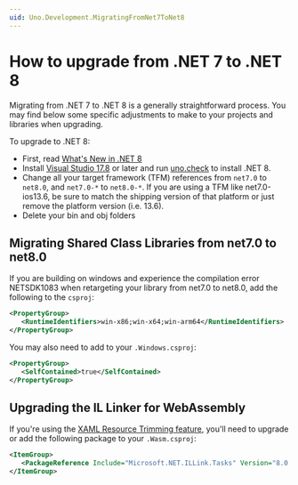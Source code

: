 ```yaml
---
uid: Uno.Development.MigratingFromNet7ToNet8
---
```

# How to upgrade from .NET 7 to .NET 8

Migrating from .NET 7 to .NET 8 is a generally straightforward process. You may find below some specific adjustments to make to your projects and libraries when upgrading.

To upgrade to .NET 8:

- First, read [What's New in .NET 8](https://learn.microsoft.com/dotnet/core/whats-new/dotnet-8)
- Install [Visual Studio 17.8](https://visualstudio.microsoft.com/vs/) or later and run [uno.check](xref:UnoCheck.UsingUnoCheck) to install .NET 8.
- Change all your target framework (TFM) references from `net7.0` to `net8.0`, and `net7.0-*` to `net8.0-*`. If you are using a TFM like net7.0-ios13.6, be sure to match the shipping version of that platform or just remove the platform version (i.e. 13.6).
- Delete your bin and obj folders

## Migrating Shared Class Libraries from net7.0 to net8.0

If you are building on windows and experience the compilation error NETSDK1083 when retargeting your library from net7.0 to net8.0, add the following to the `csproj`:

```xml
<PropertyGroup>
   <RuntimeIdentifiers>win-x86;win-x64;win-arm64</RuntimeIdentifiers>
</PropertyGroup>
```

You may also need to add to your `.Windows.csproj`:

```xml
<PropertyGroup>
   <SelfContained>true</SelfContained>
</PropertyGroup>
```

## Upgrading the IL Linker for WebAssembly

If you're using the [XAML Resource Trimming feature](xref:Uno.Features.ResourcesTrimming), you'll need to upgrade or add the following package to your `.Wasm.csproj`:

```xml
<ItemGroup>
   <PackageReference Include="Microsoft.NET.ILLink.Tasks" Version="8.0.0" />
</ItemGroup>
```

